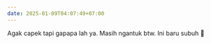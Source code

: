 ```yaml
---
date: 2025-01-09T04:07:49+07:00
---
```

Agak capek tapi gapapa lah ya. Masih ngantuk btw. Ini baru subuh 🙏